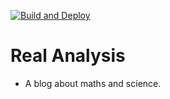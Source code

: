 [![Build and Deploy](https://github.com/mathsblog/mathsblog.github.io/actions/workflows/main.yml/badge.svg?branch=main)](https://github.com/mathsblog/mathsblog.github.io/actions/workflows/main.yml)

# Real Analysis

- A blog about maths and science.
